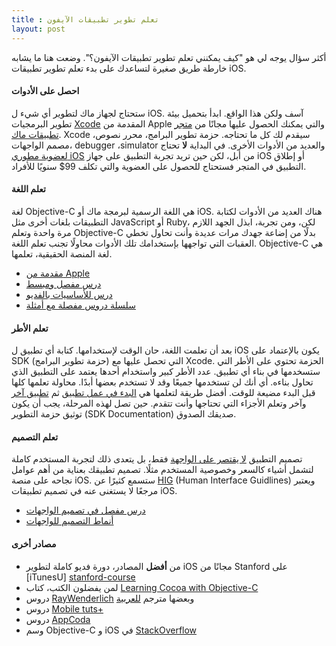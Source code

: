 ```yaml
---
title : تعلم تطوير تطبيقات الآيفون
layout: post
---
```

أكثر سؤال يوجه لي هو "كيف يمكنني تعلم تطوير تطبيقات الآيفون؟". وضعت هنا ما يشابه خارطة طريق صغيرة لتساعدك على بدء تعلم تطوير تطبيقات iOS.

#### احصل على الأدوات
ستحتاج لجهاز ماك لتطوير أي شيء ل iOS. آسف ولكن هذا الواقع.
ابدأ بتحميل بيئة تطوير البرمجيات 
[Xcode][Xcode] المقدمة من Apple والتي يمكنك الحصول عليها مجانًا من [متجر تطبيقات ماك][xcode-appstore].
Xcode سيقدم لك كل ما تحتاجه. حزمة تطوير البرامج، محرر نصوص، مصمم الواجهات، debugger ،simulator والعديد من الأدوات الأخرى. في البداية **لا** تحتاج [لعضوية مطوري iOS][developer-membership] من أبل، لكن حين تريد تجربة التطبيق على جهاز iOS أو إطلاق التطبيق في المتجر فستحتاج للحصول على العضوية والتي تكلف 99$ سنويًا للأفراد.

#### تعلم اللغة
لغة Objective-C هي اللغة الرسمية لبرمجة ماك أو iOS. هناك العديد من الأدوات لكتابة التطبيقات بلغات أخرى مثل JavaScript أو Ruby، لكن، ومن تجربة، ابذل الجهد اللازم مرة واحدة وتعلم Objective-C بدلًا من إضاعة جهدك  مرات عديدة وأنت تحاول تخطي العقبات التي تواجهها بإستخدامك تلك الأدوات محاولًا تجنب تعلم اللغة. Objective-C هي لغة المنصة الحقيقية، تعلمها.

* [مقدمة من Apple][objective-c0]
* [درس مفصل ومبسط][objective-c1]
* [درس للأساسيات بالفديو][objective-c2]
* [سلسلة دروس مفصلة مع أمثلة][objective-c3]

#### تعلم الأطر
بعد أن تعلمت اللغة، حان الوقت لإستخدامها. كتابة أي تطبيق ل iOS يكون بالإعتماد على SDK (حزمة تطوير البرامج) التي تحصل عليها مع Xcode. الحزمة  تحتوي على الأطر التي ستسخدمها في بناء أي تطبيق. عدد الأطر كبير واستخدام أحدها يعتمد على التطبيق الذي تحاول بناءه. أي أنك لن تستخدمها جميعًا وقد لا تستخدم بعضها أبدًا. محاولة تعلمها كلها قبل البدء مضيعة للوقت. أفضل طريقة لتعلمها هي [البدء في عمل تطبيق][first-app] ثم [تطبيق آخر][simple-app] وآخر وتعلم الأجزاء التي تحتاجها وأنت تتقدم. حين تصل لهذه المرحلة، يجب أن يكون توثيق حزمة التطوير (SDK Documentation) صديقك الصدوق.

#### تعلم التصميم
تصميم التطبيق [لا يقتصر على الواجهة][app-design] فقط، بل يتعدى ذلك لتجربة المستخدم كاملة لتشمل أشياء كالسعر وخصوصية المستخدم مثلًا. تصميم تطبيقك بعناية من أهم عوامل نجاحه على منصة iOS.  ستسمع كثيرًا عن [HIG][hig] (Human Interface Guidlines) ويعتبر مرجعًا لا يستغنى عنه في تصميم تطبيقات iOS.  

* [درس مفصل في تصميم الواجهات][desgin-tutorial]
* [أنماط التصميم للواجهات][design-patterns]

#### مصادر أخرى
* من **أفضل** المصادر، دورة فديو كاملة لتطوير iOS مجانًا من Stanford على [iTunesU]
[stanford-course]
* لمن يفضلون الكتب، كتاب [Learning Cocoa with Objective-C][learn-cocoa-book]
* دروس [RayWenderlich][ray] وبعضها مترجم [للعربية][ray-ar]
* دروس [Mobile tuts+][mobile-tuts+]
 * دروس [AppCoda][appcoda]
* وسم Objective-C و iOS في [StackOverflow][stackoverflow]

[xcode]: https://developer.apple.com/xcode/

[xcode-appstore]: macappstore://itunes.apple.com/us/app/xcode/id497799835?mt=12

[developer-membership]: https://developer.apple.com/programs/ios/

[objective-c0]: https://developer.apple.com/library/mac/referencelibrary/GettingStarted/Learning_Objective-C_A_Primer/index.html

[objective-c1]: http://cocoadevcentral.com/d/learn_objectivec/

[objective-c2]: http://nsscreencast.com/episodes/1-objective-c-basics

[objective-c3]: http://mobile.tutsplus.com/series/learn-objective-c/

[first-app]: http://www.raywenderlich.com/25561/learn-to-code-ios-apps-3-your-first-app

[simple-app]: http://www.raywenderlich.com/1797/ios-tutorial-how-to-create-a-simple-iphone-app-part-1

[app-design]: https://developer.apple.com/library/ios/documentation/userexperience/conceptual/mobilehig/AppDesign/AppDesign.html

[hig]: https://developer.apple.com/library/ios/documentation/userexperience/conceptual/mobilehig/Introduction/Introduction.html

[desgin-tutorial]: http://taybenlor.com/2013/05/21/designing-for-ios.html

[design-patterns]: http://pttrns.com/

[stanford-course]: https://itunes.apple.com/itunes-u/ipad-iphone-application-development/id473757255?mt=10

[learn-cocoa-book]: http://shop.oreilly.com/product/0636920023203.do

[ray]: http://www.raywenderlich.com/tutorials
[ray-ar]: http://www.raywenderlich.com/ar/

[mobile-tuts+]: http://mobile.tutsplus.com/category/tutorials/iphone/

[appcoda]: http://www.appcoda.com/

[stackoverflow]: http://stackoverflow.com/questions/tagged/objective-c+ios